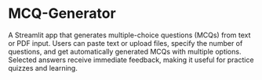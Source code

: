 # MCQ-Generator
A Streamlit app that generates multiple-choice questions (MCQs) from text or PDF input. Users can paste text or upload files, specify the number of questions, and get automatically generated MCQs with multiple options. Selected answers receive immediate feedback, making it useful for practice quizzes and learning.
